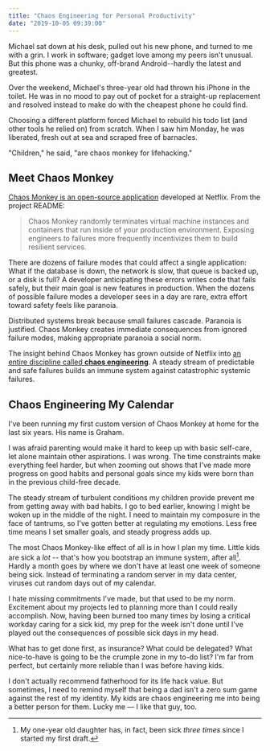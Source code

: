 ```yaml
---
title: "Chaos Engineering for Personal Productivity"
date: "2019-10-05 09:39:00"
---
```


Michael sat down at his desk, pulled out his new phone, and turned to me with a grin. I work in software; gadget love among my peers isn't unusual. But this phone was a chunky, off-brand Android--hardly the latest and greatest.

Over the weekend, Michael's three-year old had thrown his iPhone in the toilet. He was in no mood to pay out of pocket for a straight-up replacement and resolved instead to make do with the cheapest phone he could find.

Choosing a different platform forced Michael to rebuild his todo list (and other tools he relied on) from scratch. When I saw him Monday, he was liberated, fresh out at sea and scraped free of barnacles.

"Children," he said, "are chaos monkey for lifehacking."

## Meet Chaos Monkey

[Chaos Monkey is an open-source application](https://github.com/Netflix/chaosmonkey) developed at Netflix. From the project README:

> Chaos Monkey randomly terminates virtual machine instances and containers that run inside of your production environment. Exposing engineers to failures more frequently incentivizes them to build resilient services.

There are dozens of failure modes that could affect a single application: What if the database is down, the network is slow, that queue is backed up, or a disk is full? A developer anticipating these errors writes code that fails safely, but their main goal is new features in production. When the dozens of possible failure modes a developer sees in a day are rare, extra effort toward safety feels like paranoia.

Distributed systems break because small failures cascade. Paranoia is justified. Chaos Monkey creates immediate consequences from ignored failure modes, making appropriate paranoia a social norm.

The insight behind Chaos Monkey has grown outside of Netflix into [an entire discipline called **chaos engineering**](http://principlesofchaos.org/?lang=ENcontent). A steady stream of predictable and safe failures builds an immune system against catastrophic systemic failures.

## Chaos Engineering My Calendar

I've been running my first custom version of Chaos Monkey at home for the last six years. His name is Graham.

I was afraid parenting would make it hard to keep up with basic self-care, let alone maintain other aspirations. I was wrong. The time constraints make everything feel harder, but when zooming out shows that I've made more progress on good habits and personal goals since my kids were born than in the previous child-free decade.

The steady stream of turbulent conditions my children provide prevent me from getting away with bad habits. I go to bed earlier, knowing I might be woken up in the middle of the night. I need to maintain my composure in the face of tantrums, so I've gotten better at regulating my emotions. Less free time means I set smaller goals, and steady progress adds up.

The most Chaos Monkey-like effect of all is in how I plan my time. Little kids are sick a _lot_ -- that's how you bootstrap an immune system, after all[^1]. Hardly a month goes by where we don't have at least one week of someone being sick. Instead of terminating a random server in my data center, viruses cut random days out of my calendar.

I hate missing commitments I've made, but that used to be my norm. Excitement about my projects led to planning more than I could really accomplish. Now, having been burned too many times by losing a critical workday caring for a sick kid, my prep for the week isn't done until I've played out the consequences of possible sick days in my head.

What has to get done first, as insurance? What could be delegated? What nice-to-have is going to be the crumple zone in my to-do list? I'm far from perfect, but certainly more reliable than I was before having kids.

I don't actually recommend fatherhood for its life hack value. But sometimes, I need to remind myself that being a dad isn't a zero sum game against the rest of my identity. My kids are chaos engineering me into being a better person for them. Lucky me — I like that guy, too.

[^1]: My one-year old daughter has, in fact, been sick _three times_ since I started my first draft.
